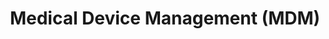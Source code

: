 --- 
 title: "Medical Device Management (MDM)" 
 pagetype: informationAssurance
 displayinlist: false
---
